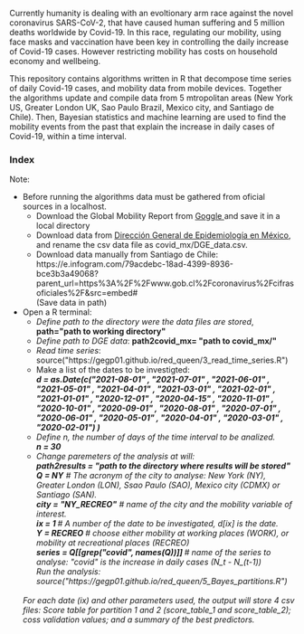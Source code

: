 Currently humanity is dealing with an evoltionary arm race against the novel coronavirus SARS-CoV-2, that have caused human suffering and 5 million deaths worldwide by Covid-19. In this race, regulating our mobility, using face masks and vaccination have been key in controlling the daily increase of Covid-19 cases. However restricting mobility has costs on household economy and wellbeing. 

This repository contains algorithms written in R that decompose time series of daily Covid-19 cases, and mobility data from mobile devices. Together the algorithms update and compile data from 5 mtropolitan areas (New York US, Greater London UK, Sao Paulo Brazil, Mexico city, and Santiago de Chile). Then, Bayesian statistics and machine learning are used to find the mobility events from the past that explain the increase in daily cases of Covid-19, within a time interval.

<h3>Index</h3>

Note: 

<ul>
  <li>Before running the algorithms data must be gathered from oficial sources in a localhost.
  <ul>
    <li> Download the Global Mobility Report from <a href = "https://www.gstatic.com/covid19/mobility/Global_Mobility_Report.csv" target="_blank"> Goggle </a> and save it in a local directory</li>
    <li>Download data from <a href= "https://www.gob.mx/salud/documentos/datos-abiertos-152127" target="_blank">Dirección General de Epidemiología en México</a>, and rename the csv data file as covid_mx/DGE_data.csv.</li>
    <li>Download data manually from Santiago de Chile: https://e.infogram.com/79acdebc-18ad-4399-8936-bce3b3a49068?parent_url=https%3A%2F%2Fwww.gob.cl%2Fcoronavirus%2Fcifrasoficiales%2F&src=embed#</li> (Save data in path)
   </ul></li>
  <li>Open a R terminal:
    <ul>
      <li><i>Define path to the directory were the data files are stored</i>, <b>path="path to working directory"</b></li>
      <li><i>Define path to DGE data</i>: <b>path2covid_mx= "path to covid_mx/"</b></li>    
      <!--li><i>Run compilers of the time series and these will be saved in path</i>.
        <ul>
          <li><i>Mobility time series</i>:source("https://gegp01.github.io/red_queen/1_mobility_data_compiler.R")</li>
          <li><i>Covid-19 time series</i>: source("https://gegp01.github.io/red_queen/2_covid19_data_compiler.R")</i></li>
        </ul>
       <li><i>Clear data from environment</i></li-->
       <li><i>Read time series</i>: source("https://gegp01.github.io/red_queen/3_read_time_series.R")</li>
       <li>Make a list of the dates to be investigted:<i><br><b>
         d = as.Date(c("2021-08-01"
              , "2021-07-01"
              , "2021-06-01"
              , "2021-05-01"
              , "2021-04-01"
              , "2021-03-01"
              , "2021-02-01"
              , "2021-01-01"
              , "2020-12-01"
              , "2020-04-15"
              , "2020-11-01"
              , "2020-10-01"
              , "2020-09-01"
              , "2020-08-01"
              , "2020-07-01"
              , "2020-06-01"
              , "2020-05-01"
              , "2020-04-01"
              , "2020-03-01"
              , "2020-02-01")
         )</b> 
          <br></li>
          <li><i>Define n, the number of days of the time interval to be analized.</i><br>
            <b>n = 30</b>
  </li>
  <li> <i> Change paremeters of the analysis at will:</i><br>
    <b>path2results = "path to the directory where results will be stored"</b> <br>
    <b>Q = NY</b> # The acronym of the city to analyse: New York (NY), Greater London (LON), Ssao Paulo (SAO), Mexico city (CDMX) or Santiago (SAN). <br>
    <b>city = "NY_RECREO"</b> # name of the city and the mobility variable of interest. <br>
    <b>ix = 1 </b> # A number of the date to be investigated, d[ix] is the date.<br>
    <b>Y = RECREO </b> # choose either mobility at working places (WORK), or mobility at recreational places (RECREO) <br> 
    <b>series = Q[[grep("covid", names(Q))]] </b> # name of the series to analyse: "covid" is the increase in daily cases (N_t - N_(t-1))
    <br><i>Run the analysis:</i>
    source("https://gegp01.github.io/red_queen/5_Bayes_partitions.R")
  </li>
        </ul>
        <br> For each date (ix) and other parameters used, the output will store 4 csv files: Score table for partition 1 and 2 (score_table_1 and score_table_2); coss validation values; and a summary of the best predictors.  
  </li>   
 </ul>

